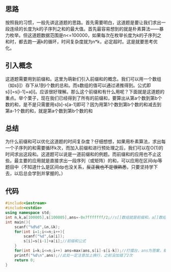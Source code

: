 ## 思路
按照我的习惯，一般先讲这道题的思路。首先需要明白，这道题是要让我们求出一段连续的长度为k的子序列之和的最大值。首先最容易想到的就是朴素算法——暴力枚举。但这道题数据范围是n<=100000，如果每次在枚举长度为k的子序列之和时，都去跑一遍k的循环，时间复杂度就为n*k，必定超时。这是就要思考优化。

## 引入概念
这道题需要用到前缀和。这里为萌新们引入前缀和的概念。我们可以用一个数组（如s[i]）存下从1到i个数的总和。而s数组的值可以通过递推得到。公式即s[i]=s[i-1]+a[i]。应该很好理解。那么这个前缀和有什么用呢？下面就是这道题的重点。举个栗子，现在我们已经得到了所有的前缀和，要算出从第a个数到第b个数的和，是不是只需要用s[b]-s[a-1]即可？因为用第1个数到第b个数的和减去到第a-1个数的和，就是第a个数到第b个数的和

## 总结
为什么前缀和可以优化这道题的时间复杂度？仔细想想，如果用朴素算法，求出每一个子序列的和需要循环k次，而加入前缀和进行预处理之后，我们可以在O(1)的时间求出这段和。这道题可以说是一道前缀和的例题。而前缀和的应用也不止这些。最主要的应用就是直接求出一段序列（或矩阵）的和，可以应用在区间dp等题目中（不知道什么是区间dp也没关系，~~反正我也不是很熟悉~~，只要坚持学下去，以后总会学到并掌握的。）

## 代码
```cpp
#include<iostream>
#include<cstdio>
using namespace std;
int n,k,a[100005],s[100005],ans=-0x7fffffff/2;//s[]数组就是前缀和，a[]数组是序列，因为要打擂台，所以提前把ans赋为无穷小（说是无穷小，其实是接近int型最小，除以2是防溢出，不除也没事）
int main(){
    scanf("%d%d",&n,&k);
    for(int i=1;i<=n;i++){
        scanf("%d",&a[i]);
        s[i]=s[i-1]+a[i];//前缀和公式
    }
    for(int i=k;i<=n;i++) ans=max(ans,s[i]-s[i-k]);//打擂台，ans为答案，每次求出最大值，循环枚举的是子序列
    printf("%d\n",ans);//此处一定注意加上换行，之前没加错了2次
    return 0;
}
```